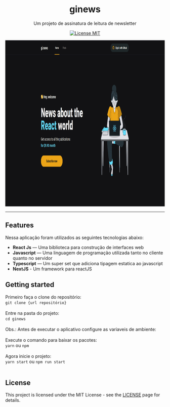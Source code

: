 <h1 align="center">
ginews
</h1>

<p align="center">Um projeto de assinatura de leitura de newsletter</p>

<p align="center">
  <a href="https://opensource.org/licenses/MIT">
    <img src="https://img.shields.io/badge/License-MIT-blue.svg" alt="License MIT">
  </a>
</p>

[//]: # (Add your gifs/images here:)
<p align="center">
  <img src="print.gif" alt="gif demo" height="525">
</p>

<hr />

## Features
[//]: # (Add the features of your project here:)
Nessa aplicação foram utilizados as seguintes tecnologias abaixo:

- **React Js** — Uma biblioteca para construção de interfaces web
- **Javascript** — Uma linguagem de programação utilizada tanto no cliente quanto no servidor
- **Typescript** — Um super set que adiciona tipagem estatica ao javascript
- **NextJS** - Um framework para reactJS

## Getting started

Primeiro faça o clone do repositório: <br>
    `git clone {url repositório}` <br><br>
Entre na pasta do projeto: <br>
    `cd ginews` <br><br>
Obs.: Antes de executar o aplicativo configure as variaveis de ambiente: <br><br>
Execute o comando para baixar os pacotes: <br>
    `yarn` ou `npm` <br><br>
Agora inicie o projeto: <br>
    `yarn start` ou `npm run start` <br><br>


## License

This project is licensed under the MIT License - see the [LICENSE](https://opensource.org/licenses/MIT) page for details.
